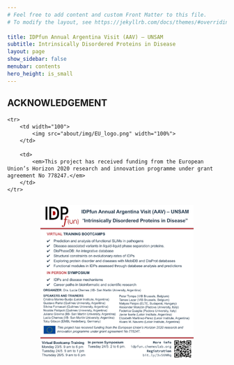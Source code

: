 ```yaml
---
# Feel free to add content and custom Front Matter to this file.
# To modify the layout, see https://jekyllrb.com/docs/themes/#overriding-theme-defaults

title: IDPfun Annual Argentina Visit (AAV) – UNSAM
subtitle: Intrinsically Disordered Proteins in Disease
layout: page
show_sidebar: false
menubar: contents
hero_height: is_small
---
```

## ACKNOWLEDGEMENT

<table>

    <tr>
        <td width="100">
            <img src="about/img/EU_logo.png" width="100%">
        </td>

        <td>
            <em>This project has received funding from the European Union’s Horizon 2020 research and innovation programme under grant agreement No 778247.</em>
        </td>
    </tr>

</table>


<p style="text-align:center">
<img src="./img/2022_aav_IDPFUN.png" alt="IDPFun2022" style="max-width:70%">
</p>

<!---
{% include notification.html message="This resource is not available yet." %}
--->